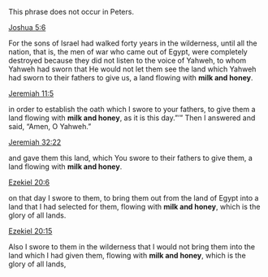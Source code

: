 This phrase does not occur in Peters.

[Joshua 5:6](https://read.lsbible.org/?q=Joshua+5&h=06-005-006)

For the sons of Israel had walked forty years in the wilderness, until all the nation, that is, the men of war who came out of Egypt, were completely destroyed because they did not listen to the voice of Yahweh, to whom Yahweh had sworn that He would not let them see the land which Yahweh had sworn to their fathers to give us, a land flowing with **milk and honey**.

[Jeremiah 11:5](https://read.lsbible.org/?q=Jeremiah+11&h=24-011-005)

in order to establish the oath which I swore to your fathers, to give them a land flowing with **milk and honey**, as it is this day.”’” Then I answered and said, “Amen, O Yahweh.”

[Jeremiah 32:22](https://read.lsbible.org/?q=Jeremiah+32&h=24-032-022)

and gave them this land, which You swore to their fathers to give them, a land flowing with **milk and honey**.

[Ezekiel 20:6](https://read.lsbible.org/?q=Ezekiel+20&h=26-020-006)

on that day I swore to them, to bring them out from the land of Egypt into a land that I had selected for them, flowing with **milk and honey**, which is the glory of all lands.

[Ezekiel 20:15](https://read.lsbible.org/?q=Ezekiel+20&h=26-020-015)

Also I swore to them in the wilderness that I would not bring them into the land which I had given them, flowing with **milk and honey**, which is the glory of all lands,